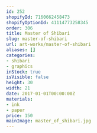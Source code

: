 ```yaml
---
id: 252
shopifyId: 7160662458473
shopifyOptionId: 41114773258345
order: 306
title: Master of Shibari
slug: master-of-shibari
url: art-works/master-of-shibari
aliases: []
categories:
- shibari
- graphics
inStock: true
isVisible: false
height: 30
width: 21
date: 2017-01-01T00:00:00Z
materials:
- ink
- paper
price: 150
mainImage: master_of_shibari.jpg
---
```

